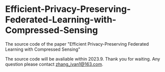 # Efficient-Privacy-Preserving-Federated-Learning-with-Compressed-Sensing
The source code of the paper "Efficient Privacy-Preserving Federated Learning with Compressed Sensing"


The source code will be avaliable within 2023.9. Thank you for waiting. Any question please contact <zhang_ivan1@163.com>.
